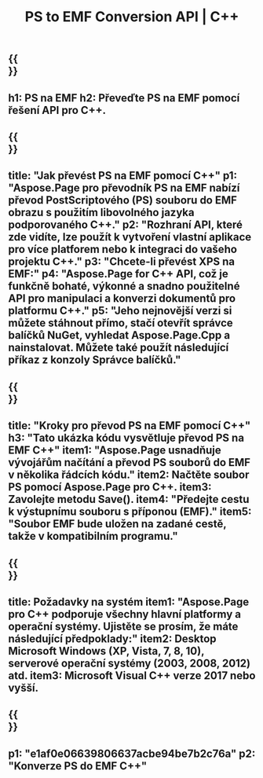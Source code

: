 ﻿---
translation: true
template: /_templates/_conversion-child-cpp.md
title: PS to EMF Conversion API | C++
url: /cpp/conversion/ps-to-emf/
description: Převod PS na EMF poskytuje Aspose.Page pro řešení C++ API. Pracuje v C++ Runtime Environment pro Windows 32 bit, Windows 64 bit a Linux 64 bit.
informat: PS
outformat: EMF
otherformats: XPS EPS
---

{{<section banner>}}
---
h1: PS na EMF
h2: Převeďte PS na EMF pomocí řešení API pro C++.
---

{{<section overview>}}
---
title: "Jak převést PS na EMF pomocí C++"
p1: "Aspose.Page pro převodník PS na EMF nabízí převod PostScriptového (PS) souboru do EMF obrazu s použitím libovolného jazyka podporovaného C++."
p2: "Rozhraní API, které zde vidíte, lze použít k vytvoření vlastní aplikace pro více platforem nebo k integraci do vašeho projektu C++."
p3: "Chcete-li převést XPS na EMF:"
p4: "Aspose.Page for C++ API, což je funkčně bohaté, výkonné a snadno použitelné API pro manipulaci a konverzi dokumentů pro platformu C++."
p5: "Jeho nejnovější verzi si můžete stáhnout přímo, stačí otevřít správce balíčků NuGet, vyhledat Aspose.Page.Cpp a nainstalovat. Můžete také použít následující příkaz z konzoly Správce balíčků."
---

{{<section feature1>}}
---
title: "Kroky pro převod PS na EMF pomocí C++"
h3: "Tato ukázka kódu vysvětluje převod PS na EMF C++"
item1: "Aspose.Page usnadňuje vývojářům načítání a převod PS souborů do EMF v několika řádcích kódu."
item2: Načtěte soubor PS pomocí Aspose.Page pro C++.
item3: Zavolejte metodu Save().
item4: "Předejte cestu k výstupnímu souboru s příponou (EMF)."
item5: "Soubor EMF bude uložen na zadané cestě, takže v kompatibilním programu."
---

{{<section feature2>}}
---
title: Požadavky na systém
item1: "Aspose.Page pro C++ podporuje všechny hlavní platformy a operační systémy. Ujistěte se prosím, že máte následující předpoklady:"
item2: Desktop Microsoft Windows (XP, Vista, 7, 8, 10), serverové operační systémy (2003, 2008, 2012) atd.
item3: Microsoft Visual C++ verze 2017 nebo vyšší.
---

{{<section gist>}}
---
p1: "e1af0e06639806637acbe94be7b2c76a"
p2: "Konverze PS do EMF C++"
---
